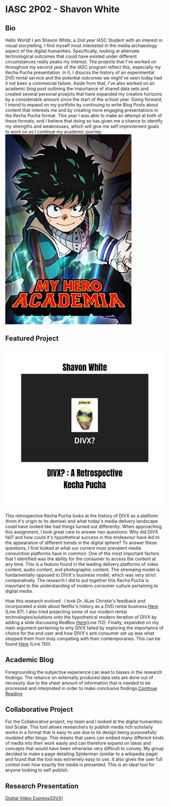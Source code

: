 # IASC 2P02 - Shavon White
## Bio
Hello World! I am Shavon White, a 2nd year IASC Student with an interest in visual storytelling. I find myself most interested in the media archaeology aspect of the digital humanities. Specifically, looking at alternate technological outcomes that could have existed under different circumstances really peaks my interest. The projects that I've worked on throughout my second year of the IASC program reflect this, especially my Kecha Pucha presentation. In it, I disucss the history of an experimental DVD rental service and the potential outcomes we might've seen today had it not been a commercial failure. Aside from that, I've also worked on an academic blog post outlining the importance of shared data sets and created several personal proejcts that have expanded my creative horizons by a considerable amount since the start of the school year. Going forward, I intend to expand on my portfolio by continuing to write Blog Posts about content that interests me and by creating more engaging presentations in the Kecha Pucha format. This year I was able to make an attempt at both of these formats, and I believe that doing so has given me a chance to identify my strengths and weaknesses, which will give me self improvement goals to work on as I continue my academic journey.
![](images/deku.jpeg)
## Featured Project
![](images/divxCover.jpg)

This retrospective Kecha Pucha looks at the history of DIVX as a platform (from it's origin to its demise) and what today's media delivery landscape could have looked like had things turned out differently. When approaching this assignment, I took great care to answer two questions: Why did DIVX fail? and how could it's hypothetical success in this endeavour have led to the appearance of different trends in the digital sphere? To answer these questions, I first looked at what our current most prevalent media consumtion platforms have in common. One of the most important factors that I identified was the ability for the consumer to access the content at any time. This is a feature found in the leading delivery platforms of video content, audio content, and photographic content. The stremaing model is fundamentally opposed to DIVX's business model, which was very strict comparatively. The research I did to put together this Kecha Pucha is important to the understanding of modern consumer culture pertaining to digital media.

How this research evolved : I took Dr. ALex Christie's feedback and incorporated a slide about Netflix's history as a DVD rental business [Here](https://github.com/ShavonSnow/IASC-2P02/commit/6215c2b3d740fc8055a520fb4df3264037cdfaf8) (Line 87). I also tried projecting some of our modern rental technologies/solutions onto the hypothetical modern iteration of DIVX by adding a slide discussing RedBox [Here](https://github.com/ShavonSnow/IASC-2P02/commit/6215c2b3d740fc8055a520fb4df3264037cdfaf8)(Line 112). Finally, expanded on my main argument pertaining to why DIVX failed by exploring the importance of choice for the end user and how DIVX's anti consumer set up was what stopped them from truly competing with their contemporaries. This can be found [Here](https://github.com/ShavonSnow/IASC-2P02/commit/6215c2b3d740fc8055a520fb4df3264037cdfaf8) (Line 150).


## Academic Blog

Foregrounding the subjective experience can lead to biases in the research findings. The reliance on externally produced data sets are done out of necessity due to the sheer amount of information that is needed to be processed and interpreted in order to make conclusive findings.[Continue Reading](blog.md)

## Collaborative Project
For the Collaborative project, my team and I looked at the digital humanities tool Scalar. This tool allows researchers to publish media rich scholarly works in a format that is easy to use due to its design being purposefully modeled after blogs. This means that users can embed many different kinds of media into their work easily and can therefore expand on ideas and concepts that would have been otherwise very difficult to convey. My group decided to make a page detailing Spiderman (similar to a wikipedia page) and found that the tool was extremely easy to use. It also gives the user full control over how exactly the media is presented. This is an ideal tool for anyone looking to self publish.
## Research Presentation

[Digital Video Express(DIVX)](reveal/index.html)
